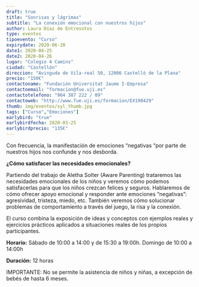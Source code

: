 ```yaml
---
draft: true
title: "Sonrisas y lágrimas"
subtitle: "La conexión emocional con nuestros hijos"
author: Laura Díaz de Entresotos
type: eventos
tipoevento: "Curso"
expirydate: 2020-06-20
date1: 2020-04-25
date2: 2020-04-26
lugar: "Colegio 4 Camins"
ciudad: "Castellón"
direccion: "Avinguda de Vila-real 50, 12006 Castelló de la Plana"
precio: "150€"
contactoname: "Fundación Universitat Jaume I-Empresa"
contactoemail: "formacion@fue.uji.es"
contactotelefono: "964 387 222 / 09"
contactoweb: "http://www.fue.uji.es/formacion/EX190429"
thumb: img/eventos/syl_thumb.jpg
tags: ["Curso","Emociones"]
earlybird: "true"
earlybirdfecha: 2020-03-25
earlybirdprecio: "135€"
---
```

Con frecuencia, la manifestación de emociones “negativas “por parte de nuestros hijos nos confunde y nos desborda.

**¿Cómo satisfacer las necesidades emocionales?**

Partiendo del trabajo de Aletha Solter (Aware Parenting) trataremos las necesidades emocionales de los niños y veremos cómo podemos satisfacerlas para que los niños crezcan felices y seguros. Hablaremos de cómo ofrecer apoyo emocional y responder ante emociones “negativas”: agresividad, tristeza, miedo, etc. También veremos cómo solucionar problemas de comportamiento a través del juego, la risa y la conexión.

El curso combina la exposición de ideas y conceptos con ejemplos reales y ejercicios prácticos aplicados a situaciones reales de los propios participantes.

**Horario:** Sábado de 10:00 a 14:00 y de 15:30 a 19:00h. Domingo de 10:00 a 14:00h

**Duración:** 12 horas

IMPORTANTE: No se permite la asistencia de niños y niñas, a excepción de bebés de hasta 6 meses.